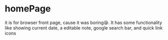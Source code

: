 # homePage
it is for browser front page, cause it was boring😪. It has some functionality like showing current date, a editable note, google search bar, and quick link icons
